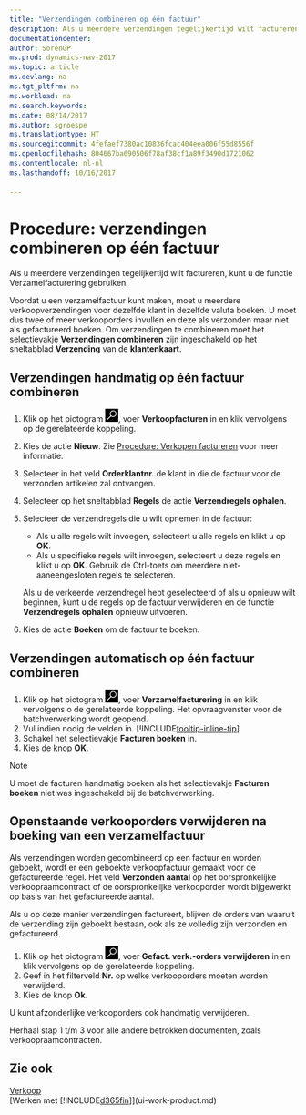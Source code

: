 ```yaml
---
title: "Verzendingen combineren op één factuur"
description: Als u meerdere verzendingen tegelijkertijd wilt factureren, kunt u de functie Verzamelfacturering gebruiken.
documentationcenter: 
author: SorenGP
ms.prod: dynamics-nav-2017
ms.topic: article
ms.devlang: na
ms.tgt_pltfrm: na
ms.workload: na
ms.search.keywords: 
ms.date: 08/14/2017
ms.author: sgroespe
ms.translationtype: HT
ms.sourcegitcommit: 4fefaef7380ac10836fcac404eea006f55d8556f
ms.openlocfilehash: 804667ba690506f78af38cf1a89f3490d1721062
ms.contentlocale: nl-nl
ms.lasthandoff: 10/16/2017

---
```

# <a name="how-to-combine-shipments-on-a-single-invoice"></a>Procedure: verzendingen combineren op één factuur
Als u meerdere verzendingen tegelijkertijd wilt factureren, kunt u de functie Verzamelfacturering gebruiken.  

 Voordat u een verzamelfactuur kunt maken, moet u meerdere verkoopverzendingen voor dezelfde klant in dezelfde valuta boeken. U moet dus twee of meer verkooporders invullen en deze als verzonden maar niet als gefactureerd boeken. Om verzendingen te combineren moet het selectievakje **Verzendingen combineren** zijn ingeschakeld op het sneltabblad **Verzending** van de **klantenkaart**.  

## <a name="to-manually-combine-shipments-on-a-single-invoice"></a>Verzendingen handmatig op één factuur combineren  
1. Klik op het pictogram ![Zoeken naar pagina of rapport](media/ui-search/search_small.png "pictogram Zoeken naar pagina of rapport"), voer **Verkoopfacturen** in en klik vervolgens op de gerelateerde koppeling.  
2. Kies de actie **Nieuw**. Zie [Procedure: Verkopen factureren](sales-how-invoice-sales.md) voor meer informatie.
3. Selecteer in het veld **Orderklantnr.** de klant in die de factuur voor de verzonden artikelen zal ontvangen.  
4. Selecteer op het sneltabblad **Regels** de actie **Verzendregels ophalen**.  
5. Selecteer de verzendregels die u wilt opnemen in de factuur:  

    - Als u alle regels wilt invoegen, selecteert u alle regels en klikt u op **OK**.  
    - Als u specifieke regels wilt invoegen, selecteert u deze regels en klikt u op **OK**. Gebruik de Ctrl-toets om meerdere niet-aaneengesloten regels te selecteren.  

    Als u de verkeerde verzendregel hebt geselecteerd of als u opnieuw wilt beginnen, kunt u de regels op de factuur verwijderen en de functie **Verzendregels ophalen** opnieuw uitvoeren.  
7. Kies de actie **Boeken** om de factuur te boeken.  

## <a name="to-automatically-combine-shipments-on-a-single-invoice"></a>Verzendingen automatisch op één factuur combineren  
1. Klik op het pictogram ![Zoeken naar pagina of rapport](media/ui-search/search_small.png "pictogram Zoeken naar pagina of rapport"), voer **Verzamelfacturering** in en klik vervolgens o de gerelateerde koppeling. Het opvraagvenster voor de batchverwerking wordt geopend.  
2. Vul indien nodig de velden in. [!INCLUDE[tooltip-inline-tip](includes/tooltip-inline-tip_md.md)]
3. Schakel het selectievakje **Facturen boeken** in.  
4.  Kies de knop **OK**.  

> [!NOTE]  
>  U moet de facturen handmatig boeken als het selectievakje **Facturen boeken** niet was ingeschakeld bij de batchverwerking.  

## <a name="to-remove-open-sales-orders-after-combined-shipment-posting"></a>Openstaande verkooporders verwijderen na boeking van een verzamelfactuur 
Als verzendingen worden gecombineerd op een factuur en worden geboekt, wordt er een geboekte verkoopfactuur gemaakt voor de gefactureerde regel. Het veld **Verzonden aantal** op het oorspronkelijke verkoopraamcontract of de oorspronkelijke verkooporder wordt bijgewerkt op basis van het gefactureerde aantal.  

Als u op deze manier verzendingen factureert, blijven de orders van waaruit de verzending zijn geboekt bestaan, ook als ze volledig zijn verzonden en gefactureerd.   

1. Klik op het pictogram ![Zoeken naar pagina of rapport](media/ui-search/search_small.png "pictogram Zoeken naar pagina of rapport"), voer **Gefact. verk.-orders verwijderen** in en klik vervolgens op de gerelateerde koppeling.  
2. Geef in het filterveld **Nr.** op welke verkooporders moeten worden verwijderd.  
3. Kies de knop **Ok**.  

U kunt afzonderlijke verkooporders ook handmatig verwijderen.  

Herhaal stap 1 t/m 3 voor alle andere betrokken documenten, zoals verkoopraamcontracten.

## <a name="see-also"></a>Zie ook  
[Verkoop](sales-manage-sales.md)  
[Werken met [!INCLUDE[d365fin](includes/d365fin_md.md)]](ui-work-product.md)

